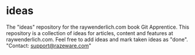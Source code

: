 # ideas
The "ideas" repository for the raywenderlich.com book Git Apprentice.
This repository is a collection of ideas for articles, content
and features at raywenderlich.com.
Feel free to add ideas and mark taken ideas as "done".
"Contact: support@razeware.com"
